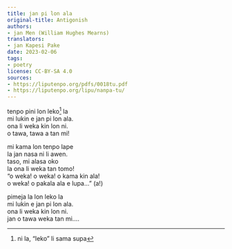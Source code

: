 ```yaml
---
title: jan pi lon ala
original-title: Antigonish
authors:
- jan Men (William Hughes Mearns)
translators:
- jan Kapesi Pake
date: 2023-02-06
tags:
- poetry
license: CC-BY-SA 4.0
sources:
- https://liputenpo.org/pdfs/0018tu.pdf
- https://liputenpo.org/lipu/nanpa-tu/
---
```


tenpo pini lon leko[^1] la  
mi lukin e jan pi lon ala.  
ona li weka kin lon ni.  
o tawa, tawa a tan mi!

mi kama lon tenpo lape  
la jan nasa ni li awen.  
taso, mi alasa oko  
la ona li weka tan tomo!  
“o weka! o weka! o kama kin ala!  
o weka! o pakala ala e lupa…” (a!)

pimeja la lon leko la  
mi lukin e jan pi lon ala.  
ona li weka kin lon ni.  
jan o tawa weka tan mi….  

[^1]: ni la, “leko” li sama supa
